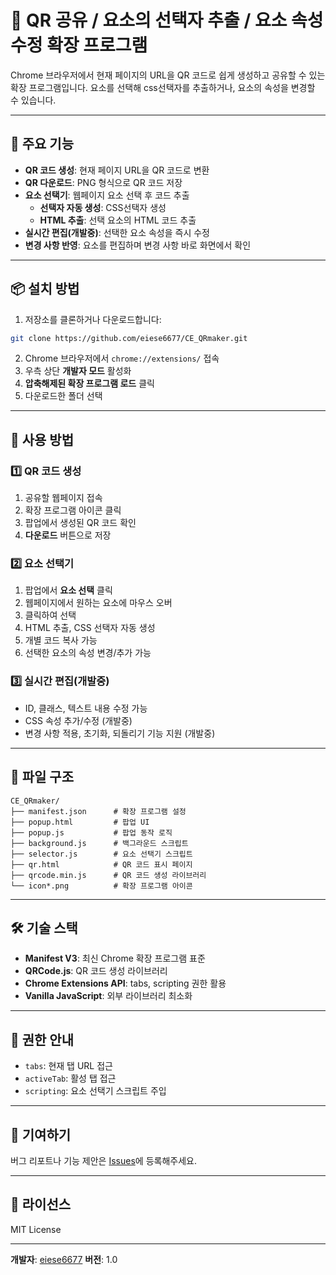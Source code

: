 # 📱 QR 공유 / 요소의 선택자 추출 / 요소 속성 수정 확장 프로그램

Chrome 브라우저에서 현재 페이지의 URL을 QR 코드로 쉽게 생성하고 공유할 수 있는 확장 프로그램입니다.
요소를 선택해 css선택자를 추출하거나, 요소의 속성을 변경할 수 있습니다.

---

## 🚀 주요 기능

* **QR 코드 생성**: 현재 페이지 URL을 QR 코드로 변환
* **QR 다운로드**: PNG 형식으로 QR 코드 저장
* **요소 선택기**: 웹페이지 요소 선택 후 코드 추출
  - **선택자 자동 생성**: CSS선택자 생성
  - **HTML 추출**: 선택 요소의 HTML 코드 추출
* **실시간 편집(개발중)**: 선택한 요소 속성을 즉시 수정
* **변경 사항 반영**: 요소를 편집하며 변경 사항 바로 화면에서 확인

---

## 📦 설치 방법

1. 저장소를 클론하거나 다운로드합니다:

```bash
git clone https://github.com/eiese6677/CE_QRmaker.git
```

2. Chrome 브라우저에서 `chrome://extensions/` 접속
3. 우측 상단 **개발자 모드** 활성화
4. **압축해제된 확장 프로그램 로드** 클릭
5. 다운로드한 폴더 선택

---

## 🔧 사용 방법

### 1️⃣ QR 코드 생성

1. 공유할 웹페이지 접속
2. 확장 프로그램 아이콘 클릭
3. 팝업에서 생성된 QR 코드 확인
4. **다운로드** 버튼으로 저장

### 2️⃣ 요소 선택기

1. 팝업에서 **요소 선택** 클릭
2. 웹페이지에서 원하는 요소에 마우스 오버
3. 클릭하여 선택
4. HTML 추출, CSS 선택자 자동 생성
5. 개별 코드 복사 가능
6. 선택한 요소의 속성 변경/추가 가능

### 3️⃣ 실시간 편집(개발중)

* ID, 클래스, 텍스트 내용 수정 가능
* CSS 속성 추가/수정 (개발중)
* 변경 사항 적용, 초기화, 되돌리기 기능 지원 (개발중)

---

## 📁 파일 구조

```
CE_QRmaker/
├── manifest.json      # 확장 프로그램 설정
├── popup.html         # 팝업 UI
├── popup.js           # 팝업 동작 로직
├── background.js      # 백그라운드 스크립트
├── selector.js        # 요소 선택기 스크립트
├── qr.html            # QR 코드 표시 페이지
├── qrcode.min.js      # QR 코드 생성 라이브러리
└── icon*.png          # 확장 프로그램 아이콘
```

---

## 🛠️ 기술 스택

* **Manifest V3**: 최신 Chrome 확장 프로그램 표준
* **QRCode.js**: QR 코드 생성 라이브러리
* **Chrome Extensions API**: tabs, scripting 권한 활용
* **Vanilla JavaScript**: 외부 라이브러리 최소화

---

## 🔐 권한 안내

* `tabs`: 현재 탭 URL 접근
* `activeTab`: 활성 탭 접근
* `scripting`: 요소 선택기 스크립트 주입

---

## 🤝 기여하기

버그 리포트나 기능 제안은 [Issues](https://github.com/eiese6677/CE_QRmaker/issues)에 등록해주세요.

---

## 📄 라이선스

MIT License

---

**개발자**: [eiese6677](https://github.com/eiese6677)
**버전**: 1.0
